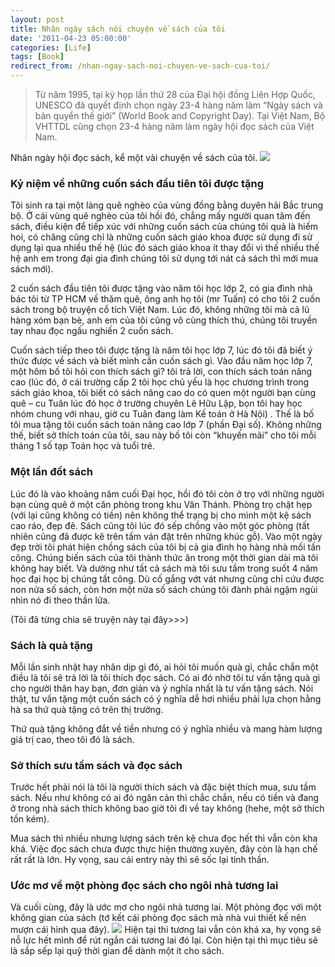 ```yaml
---
layout: post
title: Nhân ngày sách nói chuyện về sách của tôi
date: '2011-04-23 05:00:00'
categories: [Life]
tags: [Book]
redirect_from: /nhan-ngay-sach-noi-chuyen-ve-sach-cua-toi/
---
```


> Từ năm 1995, tại kỳ họp lần thứ 28 của Đại hội đồng Liên Hợp Quốc, UNESCO đã quyết định chọn ngày 23-4 hàng năm làm “Ngày sách và bản quyền thế giới” (World Book and Copyright Day). Tại Việt Nam, Bộ VHTTDL cũng chọn 23-4 hàng năm làm ngày hội đọc sách của Việt Nam.

Nhân ngày hội đọc sách, kể một vài chuyện về sách của tôi.
![](https://trinhvanchung.files.wordpress.com/2011/04/image6.png)

### Kỷ niệm về những cuốn sách đầu tiên tôi được tặng

Tôi sinh ra tại một làng quê nghèo của vùng đồng bằng duyên hải Bắc trung bộ. Ở cái vùng quê nghèo của tôi hồi đó, chẳng mấy người quan tâm đến sách, điều kiện để tiếp xúc với những cuốn sách của chúng tôi quả là hiếm hoi, có chăng cũng chỉ là những cuốn sách giáo khoa được sử dụng đi sử dụng lại qua nhiều thế hệ (lúc đó sách giáo khoa ít thay đổi vì thế nhiều thế hệ anh em trong đại gia đình chúng tôi sử dụng tới nát cả sách thì mới mua sách mới).

2 cuốn sách đầu tiên tôi được tặng vào năm tôi học lớp 2, có gia đình nhà bác tôi từ TP HCM về thăm quê, ông anh họ tôi (mr Tuấn) có cho tôi 2 cuốn sách trong bộ truyện cổ tích Việt Nam. Lúc đó, không những tôi mà cả lũ hàng xóm bạn bè, anh em của tôi cũng vô cùng thích thú, chúng tôi truyền tay nhau đọc ngấu nghiến 2 cuốn sách.

Cuốn sách tiếp theo tôi được tặng là năm tôi học lớp 7, lúc đó tôi đã biết ý thức được về sách và biết mình cần cuốn sách gì. Vào đầu năm học lớp 7, một hôm bố tôi hỏi con thích sách gì? tôi trả lời, con thích sách toán nâng cao (lúc đó, ở cái trường cấp 2 tôi học chủ yếu là học chương trình trong sách giáo khoa, tôi biết có sách nâng cao do có quen một người bạn cùng quê – cu Tuân lúc đó học ở trường chuyên Lê Hữu Lập, bọn tôi hay học nhóm chung với nhau, giờ cu Tuân đang làm Kế toán ở Hà Nội) . Thế là bố tôi mua tặng tôi cuốn sách toán nâng cao lớp 7 (phần Đại số). Không những thế, biết sở thích toán của tôi, sau này bố tôi còn “khuyến mãi” cho tôi mỗi tháng 1 số tạp Toán học và tuổi trẻ.

### Một lần đốt sách

Lúc đó là vào khoảng năm cuối Đại học, hồi đó tôi còn ở trọ với những người bạn cùng quê ở một căn phòng trong khu Văn Thánh. Phòng trọ chật hẹp (với lại cũng không có tiền) nên không thể trạng bị cho mình một kệ sách cao ráo, đẹp đẽ. Sách cũng tôi lúc đó sếp chồng vào một góc phòng (tất nhiên cũng đã được kê trên tấm ván đặt trên những khúc gỗ). Vào một ngày đẹp trời tôi phát hiện chồng sách của tôi bị cả gia đình họ hàng nhà mối tấn công. Chúng biến sách của tôi thành thức ăn trong một thời gian dài mà tôi không hay biết. Và dường như tất cả sách mà tôi sưu tầm trong suốt 4 năm học đại học bị chúng tất công. Dù cố gắng vớt vát nhưng cũng chỉ cứu được non nửa số sách, còn hơn một nửa số sách chúng tôi đành phải ngậm ngùi nhìn nó đi theo thần lửa.

(Tôi đã từng chia sẽ truyện này tại đây>>>)

### Sách là quà tặng

Mỗi lần sinh nhật hay nhân dịp gì đó, ai hỏi tôi muốn quà gì, chắc chắn một điều là tôi sẽ trả lời là tôi thích đọc sách. Có ai đó nhờ tôi tư vấn tặng quà gì cho người thân hay bạn, đơn giản và ý nghĩa nhất là tư vấn tặng sách. Nói thật, tư vấn tặng một cuốn sách có ý nghĩa dễ hơi nhiều phải lựa chọn hằng hà sa thứ quà tặng có trên thị trường.

Thứ quà tặng không đắt về tiền nhưng có ý nghĩa nhiều và mang hàm lượng giá trị cao, theo tôi đó là sách.

### Sở thích sưu tầm sách và đọc sách

Trước hết phải nói là tôi là người thích sách và đặc biệt thích mua, sưu tầm sách. Nếu như không có ai đó ngăn cản thì chắc chắn, nếu có tiền và đang ở trong nhà sách thích không bao giờ tôi đi về tay không (hehe, một sở thích tốn kém).

Mua sách thì nhiều nhưng lượng sách trên kệ chưa đọc hết thì vẫn còn kha khá. Việc đọc sách chưa được thực hiện thường xuyên, đây còn là hạn chế rất rất là lớn. Hy vọng, sau cái entry này thì sẽ sốc lại tinh thần.

### Ước mơ về một phòng đọc sách cho ngôi nhà tương lai

Và cuối cùng, đây là ước mơ cho ngôi nhà tương lai. Một phòng đọc với một không gian của sách (tớ kết cái phòng đọc sách mà nhà vui thiết kế nên mượn cái hình qua đây). 
![](https://trinhvanchung.files.wordpress.com/2011/04/image7.png)
Hiện tại thì tương lai vẫn còn khá xa, hy vọng sẽ nỗ lực hết mình để rút ngắn cái tương lai đó lại. Còn hiện tại thì mục tiêu sẽ là sắp sếp lại quỹ thời gian để dành một ít cho sách.